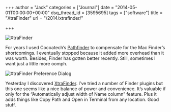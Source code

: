 +++
author = "Jack"
categories = ["Journal"]
date = "2014-05-01T00:00:00+00:00"
dsq_thread_id = [3595695]
tags = ["software"]
title = "XtraFinder"
url = "/2014/xtrafinder/"

+++

<img src="/img/2014/XtraFinder.png" alt="XtraFinder" class="postimage" />
  
</aside> 

For years I used Cocoatech&#x2019;s [Pathfinder][1] to compensate for the Mac Finder&#x2019;s shortcomings. I eventually stopped because it added more overhead than it was worth. Besides, Finder has gotten better recently. Still, sometimes I want just a little more oomph. 

![XtraFinder Preference Dialog][2]

Yesterday I discovered [XtraFinder][3]. I&#x2019;ve tried a number of Finder plugins but this one seems like a nice balance of power and convenience. It&#x2019;s valuable if only for the &#x201c;Automatically adjust width of Name column&#x201d; feature. Plus it adds things like Copy Path and Open in Terminal from any location. Good stuff.

 [1]: http://cocoatech.com/pathfinder/
 [2]: /img/2014/xtrafinder-prefs.png
 [3]: http://www.trankynam.com/xtrafinder/